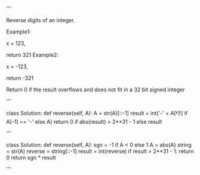 '''

Reverse digits of an integer.

Example1:

x = 123,

return 321
Example2:

x = -123,

return -321

Return 0 if the result overflows and does not fit in a 32 bit signed integer

'''


class Solution:
    def reverse(self, A):
        A = str(A)[::-1]
        result = int('-' + A[:-1:] if A[-1] == '-' else A)
        return 0 if abs(result) > 2**31 - 1 else result


'''

class Solution:
    def reverse(self, A):
        sgn = -1 if A < 0 else 1
        A = abs(A)
        string = str(A)
        reverse = string[::-1]
        result = int(reverse)
        if result > 2**31 - 1:
            return 0
        return sgn * result

'''
